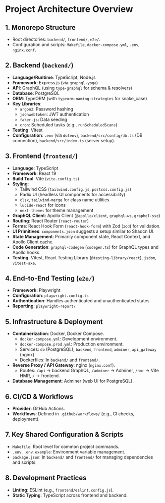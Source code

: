 # Project Architecture Overview

## 1. Monorepo Structure

- Root directories: `backend/`, `frontend/`, `e2e/`.
- Configuration and scripts: `Makefile`, `docker-compose.yml`, `.env`, `nginx.conf`.

## 2. Backend (`backend/`)

- **Language/Runtime**: TypeScript, Node.js
- **Framework**: Express.js (via `graphql-yoga`)
- **API**: GraphQL (using `type-graphql` for schema & resolvers)
- **Database**: PostgreSQL
- **ORM**: TypeORM (with `typeorm-naming-strategies` for snake_case)
- **Key Libraries**:
  - `argon2`: Password hashing
  - `jsonwebtoken`: JWT authentication
  - `faker-js`: Data seeding
  - `cron`: Scheduled tasks (e.g., `runScheduledScans`)
- **Testing**: Vitest
- **Configuration**: `.env` (via `dotenv`), `backend/src/config/db.ts` (DB connection), `backend/src/index.ts` (server setup).

## 3. Frontend (`frontend/`)

- **Language**: TypeScript
- **Framework**: React 19
- **Build Tool**: Vite (`vite.config.ts`)
- **Styling**:
  - Tailwind CSS (`tailwind.config.js`, `postcss.config.js`)
  - Radix UI (headless UI components for accessibility)
  - `clsx`, `tailwind-merge` for class name utilities
  - `lucide-react` for icons
  - `next-themes` for theme management
- **GraphQL Client**: Apollo Client (`@apollo/client`, `graphql-ws`, `graphql-sse`)
- **Routing**: React Router (`react-router`)
- **Forms**: React Hook Form (`react-hook-form`) with Zod (`zod`) for validation.
- **UI Primitives**: `components.json` suggests a setup similar to Shadcn UI.
- **State Management**: Primarily component state, React Context, and Apollo Client cache.
- **Code Generation**: `graphql-codegen` (`codegen.ts`) for GraphQL types and Apollo hooks.
- **Testing**: Vitest, React Testing Library (`@testing-library/react`), `jsdom`, `vitest-axe`.

## 4. End-to-End Testing (`e2e/`)

- **Framework**: Playwright
- **Configuration**: `playwright.config.ts`
- **Authentication**: Handles authenticated and unauthenticated states.
- **Reporting**: `playwright-report/`

## 5. Infrastructure & Deployment

- **Containerization**: Docker, Docker Compose.
  - `docker-compose.yml`: Development environment.
  - `docker-compose.prod.yml`: Production environment.
  - Services: `db` (PostgreSQL), `backend`, `frontend`, `adminer`, `api_gateway` (nginx).
  - Dockerfiles: In `backend/` and `frontend/`.
- **Reverse Proxy / API Gateway**: nginx (`nginx.conf`).
  - Routes: `/api` -> backend GraphQL, `/adminer` -> Adminer, `/hmr` -> Vite HMR, `/` -> frontend.
- **Database Management**: Adminer (web UI for PostgreSQL).

## 6. CI/CD & Workflows

- **Provider**: GitHub Actions.
- **Workflows**: Defined in `.github/workflows/` (e.g., CI checks, deployment).

## 7. Key Shared Configuration & Scripts

- `Makefile`: Root level for common project commands.
- `.env`, `.env.example`: Environment variable management.
- `package.json`: In `backend/` and `frontend/` for managing dependencies and scripts.

## 8. Development Practices

- **Linting**: ESLint (e.g., `frontend/eslint.config.js`).
- **Static Typing**: TypeScript across frontend and backend.

